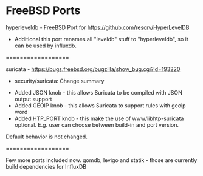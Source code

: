 FreeBSD Ports
==================

hyperleveldb - FreeBSD Port for https://github.com/rescrv/HyperLevelDB

* Additional this port renames all "leveldb" stuff to "hyperleveldb", so it can be used by influxdb.

==================

suricata - https://bugs.freebsd.org/bugzilla/show_bug.cgi?id=193220

* security/suricata: Change summary

- Added JSON knob - this allows Suricata to be compiled with JSON output support
- Added GEOIP knob - this allows Suricata to support rules with geoip word
- Added HTP_PORT knob - this make the use of www/libhtp-suricata optional. E.g. user can choose between build-in and port version.

Default behavior is not changed.

==================

Few more ports included now. gomdb, levigo and statik - those are currently build dependencies for InfluxDB
